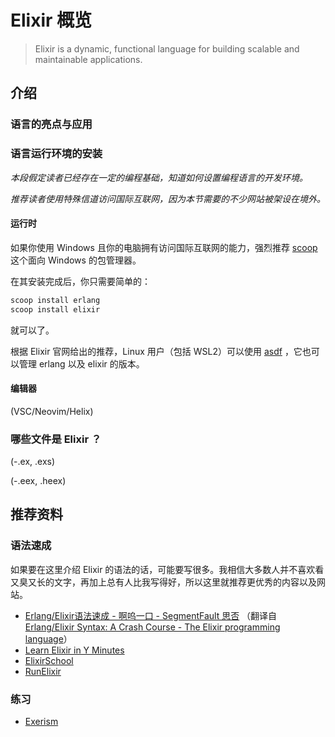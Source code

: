 # Elixir 概览

> Elixir is a dynamic, functional language for building scalable and maintainable applications.

## 介绍

### 语言的亮点与应用

### 语言运行环境的安装

*本段假定读者已经存在一定的编程基础，知道如何设置编程语言的开发环境。*

*推荐读者使用特殊信道访问国际互联网，因为本节需要的不少网站被架设在境外。*

#### 运行时

如果你使用 Windows 且你的电脑拥有访问国际互联网的能力，强烈推荐 [scoop](https://scoop.sh) 这个面向 Windows 的包管理器。

在其安装完成后，你只需要简单的：

```powershell
scoop install erlang
scoop install elixir
```

就可以了。

根据 Elixir 官网给出的推荐，Linux 用户（包括 WSL2）可以使用 [asdf](https://github.com/asdf-vm/asdf) ，它也可以管理 erlang 以及 elixir 的版本。

#### 编辑器

(VSC/Neovim/Helix)

### 哪些文件是 Elixir ？

(-.ex, .exs)

(-.eex, .heex)

## 推荐资料

### 语法速成

如果要在这里介绍 Elixir 的语法的话，可能要写很多。我相信大多数人并不喜欢看又臭又长的文字，再加上总有人比我写得好，所以这里就推荐更优秀的内容以及网站。

- [Erlang/Elixir语法速成 - 啊呜一口 - SegmentFault 思否](https://segmentfault.com/a/1190000012776435) （翻译自 [Erlang/Elixir Syntax: A Crash Course - The Elixir programming language](https://elixir-lang.org/crash-course.html)）
- [Learn Elixir in Y Minutes](https://learnxinyminutes.com/docs/zh-cn/elixir-cn/)
- [ElixirSchool](https://elixirschool.com/zh-hans)
- [RunElixir](https://runelixir.com/welcome.html)

### 练习

- [Exerism](https://exercism.org/tracks/elixir)
